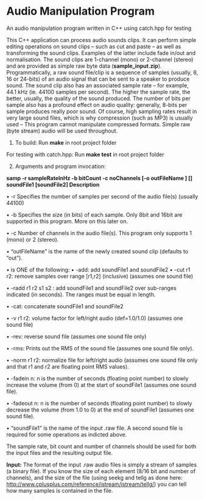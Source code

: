 # Audio Manipulation Program
An audio manipulation program written in C++ using catch.hpp for testing

This C++ application can process audio sounds clips. It can perform simple editing operations on sound clips – such as cut and paste – as well as transforming the sound clips. Examples of the latter include fade in/out and normalisation. The sound clips are 1-channel (mono) or 2-channel (stereo) and are provided as simple raw byte data (**sample_input.zip**). 
Programmatically, a raw sound file/clip is a sequence of samples (usually, 8, 16 or 24-bits) of an audio signal that can be sent to a speaker to produce sound. The sound clip also has an associated sample rate – for example, 44.1 kHz (ie. 44100 samples per second). The higher the sample rate, the better, usually, the quality of the sound produced. The number of bits per sample also has a profound effect on audio quality: generally, 8-bits per sample produces really poor sound. Of course, high sampling rates result in very large sound files, which is why compression (such as MP3) is usually used – This program cannot manipulate compressed formats. Simple raw (byte stream) audio will be used throughout.

1) To build:
Run **make** in root project folder

For testing with catch.hpp:
Run **make test** in root project folder

2) Arguments and program invocation:
 
**samp -r sampleRateInHz -b bitCount -c noChannels [-o outFileName ] [<ops>] soundFile1 [soundFile2]
Description**

• -r Specifies the number of samples per second of the audio file(s) (usually 44100)

• -b Specifies the size (in bits) of each sample. Only 8bit and 16bit are supported in this program. More on this later on.

• -c Number of channels in the audio file(s). This program only supports 1 (mono) or 2 (stereo).

• “outFileName” is the name of the newly created sound clip (defaults to “out”).

• <ops> is ONE of the following:
  • -add: add soundFile1 and soundFile2
  • -cut r1 r2: remove samples over range [r1,r2] (inclusive) (assumes one sound file)
 
  • -radd r1 r2 s1 s2 : add soundFile1 and soundFile2 over sub-ranges indicated (in seconds). The ranges must be equal in length.

  • -cat: concatenate soundFile1 and soundFile2
  
  • -v r1 r2: volume factor for left/right audio (def=1.0/1.0) (assumes one sound file)
  
  • -rev: reverse sound file (assumes one sound file only)
  
  • -rms: Prints out the RMS of the sound file (assumes one sound file only).
  
  • -norm r1 r2: normalize file for left/right audio (assumes one sound file only and that r1 and r2 are floating point RMS values).
  
  • -fadein n: n is the number of seconds (floating point number) to slowly increase the volume (from 0) at the start of soundFile1 (assumes one sound file).

  • -fadeout n: n is the number of seconds (floating point number) to slowly decrease the volume (from 1.0 to 0) at the end of soundFile1 (assumes one sound file).
  
• “soundFile1” is the name of the input .raw file. A second sound file is required for some operations as indicted above.
  
The sample rate, bit count and number of channels should be used for both the input files and the resulting output file.

**Input:**
The format of the input .raw audio files is simply a stream of samples (a binary file). If you know the size of each element (8/16 bit and number of channels), and the size of the file (using seekg and tellg as done here: http://www.cplusplus.com/reference/istream/istream/tellg/) you can tell how many samples is contained in the file.
